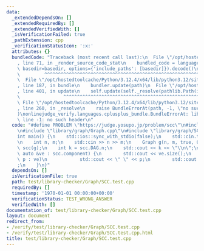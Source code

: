 ```yaml
---
data:
  _extendedDependsOn: []
  _extendedRequiredBy: []
  _extendedVerifiedWith: []
  _isVerificationFailed: true
  _pathExtension: cpp
  _verificationStatusIcon: ':x:'
  attributes: {}
  bundledCode: "Traceback (most recent call last):\n  File \"/opt/hostedtoolcache/Python/3.12.4/x64/lib/python3.12/site-packages/onlinejudge_verify/documentation/build.py\"\
    , line 71, in _render_source_code_stat\n    bundled_code = language.bundle(stat.path,\
    \ basedir=basedir, options={'include_paths': [basedir]}).decode()\n          \
    \         ^^^^^^^^^^^^^^^^^^^^^^^^^^^^^^^^^^^^^^^^^^^^^^^^^^^^^^^^^^^^^^^^^^^^^^^^^^^^^^^^^\n\
    \  File \"/opt/hostedtoolcache/Python/3.12.4/x64/lib/python3.12/site-packages/onlinejudge_verify/languages/cplusplus.py\"\
    , line 187, in bundle\n    bundler.update(path)\n  File \"/opt/hostedtoolcache/Python/3.12.4/x64/lib/python3.12/site-packages/onlinejudge_verify/languages/cplusplus_bundle.py\"\
    , line 401, in update\n    self.update(self._resolve(pathlib.Path(included), included_from=path))\n\
    \                ^^^^^^^^^^^^^^^^^^^^^^^^^^^^^^^^^^^^^^^^^^^^^^^^^^^^^^^^^\n \
    \ File \"/opt/hostedtoolcache/Python/3.12.4/x64/lib/python3.12/site-packages/onlinejudge_verify/languages/cplusplus_bundle.py\"\
    , line 260, in _resolve\n    raise BundleErrorAt(path, -1, \"no such header\"\
    )\nonlinejudge_verify.languages.cplusplus_bundle.BundleErrorAt: library/graph/Graph.cpp:\
    \ line -1: no such header\n"
  code: "#define PROBLEM \"https://judge.yosupo.jp/problem/scc\"\n#include <bits/stdc++.h>\n\
    \n#include \"library/graph/Graph.cpp\"\n#include \"library/graph/SCC.cpp\"\n\n\
    int main() {\n    std::ios::sync_with_stdio(false);\n    std::cin.tie(nullptr);\n\
    \n    int n, m;\n    std::cin >> n >> m;\n    Graph g(n, m, true, 0);\n    SCC\
    \ scc(g);\n    int k = scc.DAG.n;\n    std::cout << k << \"\\n\";\n    for (const\
    \ auto &ve : scc.component) {\n        std::cout << ve.size();\n        for (int\
    \ p : ve)\n            std::cout << \" \" << p;\n        std::cout << \"\\n\"\
    ;\n    }\n}"
  dependsOn: []
  isVerificationFile: true
  path: test/library-checker/Graph/SCC.test.cpp
  requiredBy: []
  timestamp: '1970-01-01 00:00:00+00:00'
  verificationStatus: TEST_WRONG_ANSWER
  verifiedWith: []
documentation_of: test/library-checker/Graph/SCC.test.cpp
layout: document
redirect_from:
- /verify/test/library-checker/Graph/SCC.test.cpp
- /verify/test/library-checker/Graph/SCC.test.cpp.html
title: test/library-checker/Graph/SCC.test.cpp
---
```

